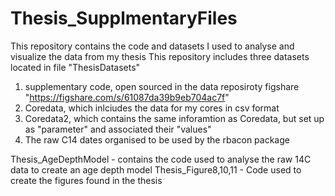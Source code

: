 # Thesis_SupplmentaryFiles

This repository contains the code and datasets I used to analyse and visualize the data from my thesis
This repository includes three datasets located in file "ThesisDatasets"

1. supplementary code, open sourced in the data reposiroty figshare "https://figshare.com/s/61087da39b9eb704ac7f"
2. Coredata, which inlciudes the data for my cores in csv format
3. Coredata2, which contains the same inforamtion as Coredata, but set up as "parameter" and associated their "values"
4. The raw C14 dates organised to be used by the rbacon package

Thesis_AgeDepthModel - contains the code used to analyse the raw 14C data to create an age depth model
Thesis_Figure8,10,11 - Code used to create the figures found in the thesis
